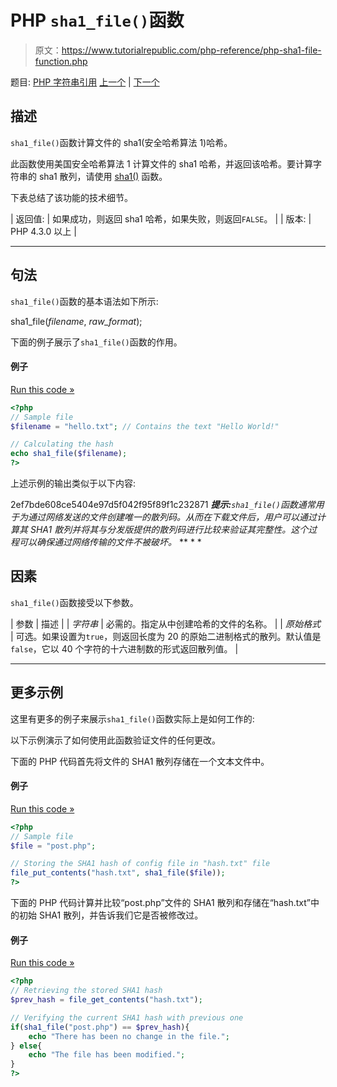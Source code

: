 # PHP `sha1_file()`函数

> 原文：<https://www.tutorialrepublic.com/php-reference/php-sha1-file-function.php>

题目: [PHP 字符串引用](php-string-functions.php) [上一个](php-sha1-function.php) | [下一个](php-similar-text-function.php)

## 描述

`sha1_file()`函数计算文件的 sha1(安全哈希算法 1)哈希。

此函数使用美国安全哈希算法 1 计算文件的 sha1 哈希，并返回该哈希。要计算字符串的 sha1 散列，请使用 [sha1()](php-sha1-function.php) 函数。

下表总结了该功能的技术细节。

| 返回值: | 如果成功，则返回 sha1 哈希，如果失败，则返回`FALSE`。 |
| 版本: | PHP 4.3.0 以上 |

* * *

## 句法

`sha1_file()`函数的基本语法如下所示:

sha1_file(*filename*, *raw_format*);

下面的例子展示了`sha1_file()`函数的作用。

#### 例子

[Run this code »](javascript:void(0); "Disabled")

```php
<?php
// Sample file
$filename = "hello.txt"; // Contains the text "Hello World!"

// Calculating the hash
echo sha1_file($filename);
?>
```

上述示例的输出类似于以下内容:

2ef7bde608ce5404e97d5f042f95f89f1c232871 ***提示:**`sha1_file()`函数通常用于为通过网络发送的文件创建唯一的散列码。从而在下载文件后，用户可以通过计算其 SHA1 散列并将其与分发版提供的散列码进行比较来验证其完整性。这个过程可以确保通过网络传输的文件不被破坏。*  ** * *

## 因素

`sha1_file()`函数接受以下参数。

| 参数 | 描述 |
| *字符串* | 必需的。指定从中创建哈希的文件的名称。 |
| *原始格式* | 可选。如果设置为`true`，则返回长度为 20 的原始二进制格式的散列。默认值是`false`，它以 40 个字符的十六进制数的形式返回散列值。 |

* * *

## 更多示例

这里有更多的例子来展示`sha1_file()`函数实际上是如何工作的:

以下示例演示了如何使用此函数验证文件的任何更改。

下面的 PHP 代码首先将文件的 SHA1 散列存储在一个文本文件中。

#### 例子

[Run this code »](javascript:void(0); "Disabled")

```php
<?php
// Sample file
$file = "post.php";

// Storing the SHA1 hash of config file in "hash.txt" file
file_put_contents("hash.txt", sha1_file($file));
?>
```

下面的 PHP 代码计算并比较“post.php”文件的 SHA1 散列和存储在“hash.txt”中的初始 SHA1 散列，并告诉我们它是否被修改过。

#### 例子

[Run this code »](javascript:void(0); "Disabled")

```php
<?php
// Retrieving the stored SHA1 hash
$prev_hash = file_get_contents("hash.txt");

// Verifying the current SHA1 hash with previous one
if(sha1_file("post.php") == $prev_hash){
    echo "There has been no change in the file.";
} else{
    echo "The file has been modified.";
}
?>
```

